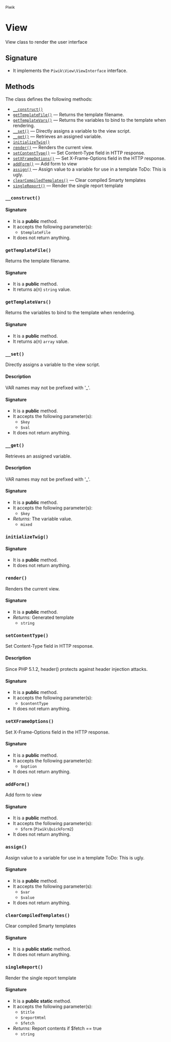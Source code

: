 <small>Piwik</small>

View
====

View class to render the user interface

Signature
---------

- It implements the `Piwik\View\ViewInterface` interface.

Methods
-------

The class defines the following methods:

- [`__construct()`](#__construct)
- [`getTemplateFile()`](#getTemplateFile) &mdash; Returns the template filename.
- [`getTemplateVars()`](#getTemplateVars) &mdash; Returns the variables to bind to the template when rendering.
- [`__set()`](#__set) &mdash; Directly assigns a variable to the view script.
- [`__get()`](#__get) &mdash; Retrieves an assigned variable.
- [`initializeTwig()`](#initializeTwig)
- [`render()`](#render) &mdash; Renders the current view.
- [`setContentType()`](#setContentType) &mdash; Set Content-Type field in HTTP response.
- [`setXFrameOptions()`](#setXFrameOptions) &mdash; Set X-Frame-Options field in the HTTP response.
- [`addForm()`](#addForm) &mdash; Add form to view
- [`assign()`](#assign) &mdash; Assign value to a variable for use in a template ToDo: This is ugly.
- [`clearCompiledTemplates()`](#clearCompiledTemplates) &mdash; Clear compiled Smarty templates
- [`singleReport()`](#singleReport) &mdash; Render the single report template

### `__construct()` <a name="__construct"></a>

#### Signature

- It is a **public** method.
- It accepts the following parameter(s):
    - `$templateFile`
- It does not return anything.

### `getTemplateFile()` <a name="getTemplateFile"></a>

Returns the template filename.

#### Signature

- It is a **public** method.
- It returns a(n) `string` value.

### `getTemplateVars()` <a name="getTemplateVars"></a>

Returns the variables to bind to the template when rendering.

#### Signature

- It is a **public** method.
- It returns a(n) `array` value.

### `__set()` <a name="__set"></a>

Directly assigns a variable to the view script.

#### Description

VAR names may not be prefixed with &#039;_&#039;.

#### Signature

- It is a **public** method.
- It accepts the following parameter(s):
    - `$key`
    - `$val`
- It does not return anything.

### `__get()` <a name="__get"></a>

Retrieves an assigned variable.

#### Description

VAR names may not be prefixed with &#039;_&#039;.

#### Signature

- It is a **public** method.
- It accepts the following parameter(s):
    - `$key`
- _Returns:_ The variable value.
    - `mixed`

### `initializeTwig()` <a name="initializeTwig"></a>

#### Signature

- It is a **public** method.
- It does not return anything.

### `render()` <a name="render"></a>

Renders the current view.

#### Signature

- It is a **public** method.
- _Returns:_ Generated template
    - `string`

### `setContentType()` <a name="setContentType"></a>

Set Content-Type field in HTTP response.

#### Description

Since PHP 5.1.2, header() protects against header injection attacks.

#### Signature

- It is a **public** method.
- It accepts the following parameter(s):
    - `$contentType`
- It does not return anything.

### `setXFrameOptions()` <a name="setXFrameOptions"></a>

Set X-Frame-Options field in the HTTP response.

#### Signature

- It is a **public** method.
- It accepts the following parameter(s):
    - `$option`
- It does not return anything.

### `addForm()` <a name="addForm"></a>

Add form to view

#### Signature

- It is a **public** method.
- It accepts the following parameter(s):
    - `$form` (`Piwik\QuickForm2`)
- It does not return anything.

### `assign()` <a name="assign"></a>

Assign value to a variable for use in a template ToDo: This is ugly.

#### Signature

- It is a **public** method.
- It accepts the following parameter(s):
    - `$var`
    - `$value`
- It does not return anything.

### `clearCompiledTemplates()` <a name="clearCompiledTemplates"></a>

Clear compiled Smarty templates

#### Signature

- It is a **public static** method.
- It does not return anything.

### `singleReport()` <a name="singleReport"></a>

Render the single report template

#### Signature

- It is a **public static** method.
- It accepts the following parameter(s):
    - `$title`
    - `$reportHtml`
    - `$fetch`
- _Returns:_ Report contents if $fetch == true
    - `string`

